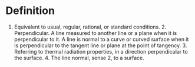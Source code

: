 # Definition

1.  Equivalent to usual, regular, rational, or standard conditions. 2.
    Perpendicular. A line measured to another line or a plane when it is
    perpendicular to it. A line is normal to a curve or curved surface
    when it is perpendicular to the tangent line or plane at the point
    of tangency. 3. Referring to thermal radiation properties, in a
    direction perpendicular to the surface. 4. The line normal, sense 2,
    to a surface.
